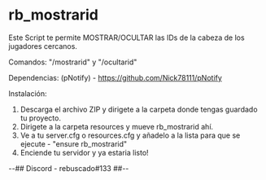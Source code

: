 # rb_mostrarid
Este Script te permite MOSTRAR/OCULTAR las IDs de la cabeza de los jugadores cercanos.

Comandos: "/mostrarid" y "/ocultarid"

Dependencias: (pNotify) - https://github.com/Nick78111/pNotify

Instalación: 

1) Descarga el archivo ZIP y dirigete a la carpeta donde tengas guardado tu proyecto.
2) Dirigete a la carpeta resources y mueve rb_mostrarid ahí.
3) Ve a tu server.cfg o resources.cfg y añadelo a la lista para que se ejecute - "ensure rb_mostrarid"
4) Enciende tu servidor y ya estaria listo!

--## Discord - rebuscado#133 ##--
